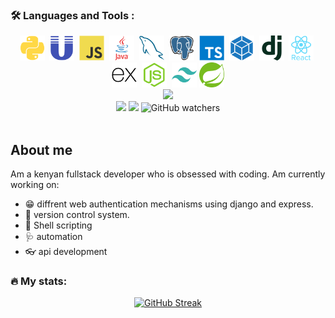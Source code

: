 ### :hammer_and_wrench: Languages and Tools :

<div align="center">
<!-- languages -->
  <img src="https://github.com/devicons/devicon/blob/master/icons/python/python-plain.svg"  title="python" alt="python" width="40" height="40"/>&nbsp;
  <img src="https://github.com/devicons/devicon/blob/master/icons/unix/unix-original.svg" title="unix" alt="unix" width="40" height="40"/>&nbsp;
  <img src="https://github.com/devicons/devicon/blob/master/icons/javascript/javascript-original.svg" title="js" alt="js" width="40" height="40"/>&nbsp;
  <img src="https://github.com/devicons/devicon/blob/master/icons/java/java-original-wordmark.svg" title="Java" alt="Java" width="40" height="40"/>&nbsp;
  <img src="https://github.com/devicons/devicon/blob/master/icons/mysql/mysql-plain.svg" title="mysql" alt="mysql" width="40" height="40"/>&nbsp;
   <img src="https://github.com/devicons/devicon/blob/master/icons/postgresql/postgresql-original.svg" width="40" height="40"/>&nbsp;
  <img src="https://github.com/devicons/devicon/blob/master/icons/typescript/typescript-plain.svg" title="typescript" alt="typescript" width="40" height="40"/>&nbsp;
  <img src="https://github.com/devicons/devicon/blob/master/icons/webpack/webpack-plain.svg" title="webpack" alt="webpack" width="40" height="40"/>&nbsp;
  <img src="https://github.com/devicons/devicon/blob/master/icons/django/django-plain.svg" title="django" alt="django" width="40" height="40"/>&nbsp;
  <img src="https://github.com/devicons/devicon/blob/master/icons/react/react-original-wordmark.svg" title="React" alt="React" width="40" height="40"/>&nbsp;
   <img src="https://github.com/devicons/devicon/blob/master/icons/express/express-original.svg" title="express" alt="express" width="40" height="40"/>&nbsp;
  <img src="https://github.com/devicons/devicon/blob/master/icons/nodejs/nodejs-original.svg" title="node" alt="node" width="40" height="40"/>&nbsp;
  <img src="https://github.com/devicons/devicon/blob/master/icons/tailwindcss/tailwindcss-plain.svg" title="tcss" alt="tcss" width="40" height="40"/>
  <img src="https://github.com/devicons/devicon/blob/master/icons/spring/spring-original.svg" title="spring" alt="spring" width="40" height="40"/>

</div>

<div align="center">
    <div id="header" align="center">
        <img src="https://media.giphy.com/media/ZeFG00TVXs54Pw4c8e/giphy.gif">
    </div>
    <div id="badges">
        <img src="https://img.shields.io/github/followers/kris-slinger?logoColor=blue&style=for-the-badge">
        <img src="https://img.shields.io/github/stars/kris-slinger?color=red&style=for-the-badge">
    <img alt="GitHub watchers" src="https://img.shields.io/github/watchers/kris-slinger/kris-slinger?style=for-the-badge">
    </div>
    <div>
        <img src="https://komarev.com/ghpvc/?username=kris-slinger&style=flat-square&color=blue" alt=""/>
    </div>
</div>

## About me

Am a kenyan fullstack developer who is obsessed with coding. Am currently working on:

-  :grin: diffrent web authentication mechanisms using django and express.
-  :microscope: version control system.
-  :test_tube: Shell scripting
-  :stethoscope: automation
-  :eyeglasses: api development

### :fire: My stats:

<div align="center">

[![GitHub Streak](https://github-readme-streak-stats.herokuapp.com?user=kris-slinger&theme=dark)](https://git.io/streak-stats)
</div>
